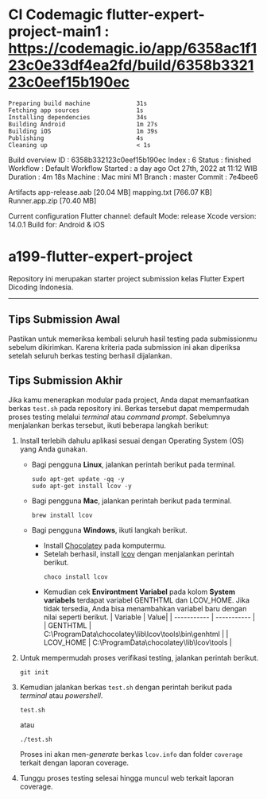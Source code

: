 # CI Codemagic flutter-expert-project-main1 : https://codemagic.io/app/6358ac1f123c0e33df4ea2fd/build/6358b332123c0eef15b190ec
    Preparing build machine             31s
    Fetching app sources                1s
    Installing dependencies             34s
    Building Android                    1m 27s
    Building iOS                        1m 39s
    Publishing                          4s
    Cleaning up                         < 1s

Build overview
    ID          : 6358b332123c0eef15b190ec
    Index       : 6
    Status      : finished
    Workflow    : Default Workflow
    Started     : a day ago Oct 27th, 2022 at 11:12 WIB
    Duration    : 4m 18s
    Machine     : Mac mini M1
    Branch      : master
    Commit      : 7e4bee6

Artifacts
    app-release.aab [20.04 MB]
    mapping.txt [766.07 KB]
    Runner.app.zip [70.40 MB]

Current configuration
    Flutter channel: default
    Mode: release
    Xcode version: 14.0.1
    Build for: Android & iOS

# a199-flutter-expert-project

Repository ini merupakan starter project submission kelas Flutter Expert Dicoding Indonesia.

---

## Tips Submission Awal

Pastikan untuk memeriksa kembali seluruh hasil testing pada submissionmu sebelum dikirimkan. Karena kriteria pada submission ini akan diperiksa setelah seluruh berkas testing berhasil dijalankan.


## Tips Submission Akhir

Jika kamu menerapkan modular pada project, Anda dapat memanfaatkan berkas `test.sh` pada repository ini. Berkas tersebut dapat mempermudah proses testing melalui *terminal* atau *command prompt*. Sebelumnya menjalankan berkas tersebut, ikuti beberapa langkah berikut:
1. Install terlebih dahulu aplikasi sesuai dengan Operating System (OS) yang Anda gunakan.
    - Bagi pengguna **Linux**, jalankan perintah berikut pada terminal.
        ```
        sudo apt-get update -qq -y
        sudo apt-get install lcov -y
        ```
    
    - Bagi pengguna **Mac**, jalankan perintah berikut pada terminal.
        ```
        brew install lcov
        ```
    - Bagi pengguna **Windows**, ikuti langkah berikut.
        - Install [Chocolatey](https://chocolatey.org/install) pada komputermu.
        - Setelah berhasil, install [lcov](https://community.chocolatey.org/packages/lcov) dengan menjalankan perintah berikut.
            ```
            choco install lcov
            ```
        - Kemudian cek **Environtment Variabel** pada kolom **System variabels** terdapat variabel GENTHTML dan LCOV_HOME. Jika tidak tersedia, Anda bisa menambahkan variabel baru dengan nilai seperti berikut.
            | Variable | Value|
            | ----------- | ----------- |
            | GENTHTML | C:\ProgramData\chocolatey\lib\lcov\tools\bin\genhtml |
            | LCOV_HOME | C:\ProgramData\chocolatey\lib\lcov\tools |
        
2. Untuk mempermudah proses verifikasi testing, jalankan perintah berikut.
    ```
    git init
    ```
3. Kemudian jalankan berkas `test.sh` dengan perintah berikut pada *terminal* atau *powershell*.
    ```
    test.sh
    ```
    atau
    ```
    ./test.sh
    ```
    Proses ini akan men-*generate* berkas `lcov.info` dan folder `coverage` terkait dengan laporan coverage.
4. Tunggu proses testing selesai hingga muncul web terkait laporan coverage.

